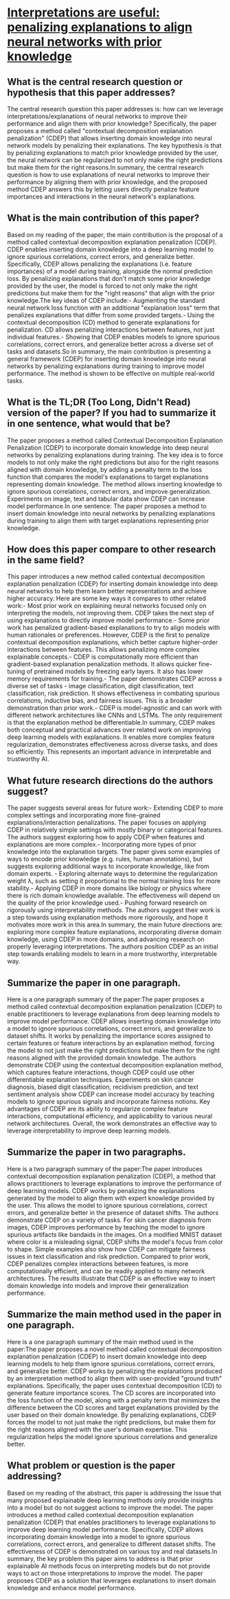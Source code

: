 # [Interpretations are useful: penalizing explanations to align neural   networks with prior knowledge](https://arxiv.org/abs/1909.13584)

## What is the central research question or hypothesis that this paper addresses?

The central research question this paper addresses is: how can we leverage interpretations/explanations of neural networks to improve their performance and align them with prior knowledge? Specifically, the paper proposes a method called "contextual decomposition explanation penalization" (CDEP) that allows inserting domain knowledge into neural network models by penalizing their explanations. The key hypothesis is that by penalizing explanations to match prior knowledge provided by the user, the neural network can be regularized to not only make the right predictions but make them for the right reasons.In summary, the central research question is how to use explanations of neural networks to improve their performance by aligning them with prior knowledge, and the proposed method CDEP answers this by letting users directly penalize feature importances and interactions in the neural network's explanations.


## What is the main contribution of this paper?

Based on my reading of the paper, the main contribution is the proposal of a method called contextual decomposition explanation penalization (CDEP). CDEP enables inserting domain knowledge into a deep learning model to ignore spurious correlations, correct errors, and generalize better. Specifically, CDEP allows penalizing the explanations (i.e. feature importances) of a model during training, alongside the normal prediction loss. By penalizing explanations that don't match some prior knowledge provided by the user, the model is forced to not only make the right predictions but make them for the "right reasons" that align with the prior knowledge.The key ideas of CDEP include:- Augmenting the standard neural network loss function with an additional "explanation loss" term that penalizes explanations that differ from some provided targets.- Using the contextual decomposition (CD) method to generate explanations for penalization. CD allows penalizing interactions between features, not just individual features.- Showing that CDEP enables models to ignore spurious correlations, correct errors, and generalize better across a diverse set of tasks and datasets.So in summary, the main contribution is presenting a general framework (CDEP) for inserting domain knowledge into neural networks by penalizing explanations during training to improve model performance. The method is shown to be effective on multiple real-world tasks.


## What is the TL;DR (Too Long, Didn't Read) version of the paper? If you had to summarize it in one sentence, what would that be?

The paper proposes a method called Contextual Decomposition Explanation Penalization (CDEP) to incorporate domain knowledge into deep neural networks by penalizing explanations during training. The key idea is to force models to not only make the right predictions but also for the right reasons aligned with domain knowledge, by adding a penalty term to the loss function that compares the model's explanations to target explanations representing domain knowledge. The method allows inserting knowledge to ignore spurious correlations, correct errors, and improve generalization. Experiments on image, text and tabular data show CDEP can increase model performance.In one sentence: The paper proposes a method to insert domain knowledge into neural networks by penalizing explanations during training to align them with target explanations representing prior knowledge.


## How does this paper compare to other research in the same field?

This paper introduces a new method called contextual decomposition explanation penalization (CDEP) for inserting domain knowledge into deep neural networks to help them learn better representations and achieve higher accuracy. Here are some key ways it compares to other related work:- Most prior work on explaining neural networks focused only on interpreting the models, not improving them. CDEP takes the next step of using explanations to directly improve model performance.- Some prior work has penalized gradient-based explanations to try to align models with human rationales or preferences. However, CDEP is the first to penalize contextual decomposition explanations, which better capture higher-order interactions between features. This allows penalizing more complex explainable concepts.- CDEP is computationally more efficient than gradient-based explanation penalization methods. It allows quicker fine-tuning of pretrained models by freezing early layers. It also has lower memory requirements for training.- The paper demonstrates CDEP across a diverse set of tasks - image classification, digit classification, text classification, risk prediction. It shows effectiveness in combating spurious correlations, inductive bias, and fairness issues. This is a broader demonstration than prior work.- CDEP is model-agnostic and can work with different network architectures like CNNs and LSTMs. The only requirement is that the explanation method be differentiable.In summary, CDEP makes both conceptual and practical advances over related work on improving deep learning models with explanations. It enables more complex feature regularization, demonstrates effectiveness across diverse tasks, and does so efficiently. This represents an important advance in interpretable and trustworthy AI.


## What future research directions do the authors suggest?

The paper suggests several areas for future work:- Extending CDEP to more complex settings and incorporating more fine-grained explanations/interaction penalizations. The paper focuses on applying CDEP in relatively simple settings with mostly binary or categorical features. The authors suggest exploring how to apply CDEP when features and explanations are more complex.- Incorporating more types of prior knowledge into the explanation targets. The paper gives some examples of ways to encode prior knowledge (e.g. rules, human annotations), but suggests exploring additional ways to incorporate knowledge, like from domain experts. - Exploring alternate ways to determine the regularization weight λ, such as setting it proportional to the normal training loss for more stability.- Applying CDEP in more domains like biology or physics where there is rich domain knowledge available. The effectiveness will depend on the quality of the prior knowledge used.- Pushing forward research on rigorously using interpretability methods. The authors suggest their work is a step towards using explanation methods more rigorously, and hope it motivates more work in this area.In summary, the main future directions are: exploring more complex feature explanations, incorporating diverse domain knowledge, using CDEP in more domains, and advancing research on properly leveraging interpretations. The authors position CDEP as an initial step towards enabling models to learn in a more trustworthy, interpretable way.


## Summarize the paper in one paragraph.

Here is a one paragraph summary of the paper:The paper proposes a method called contextual decomposition explanation penalization (CDEP) to enable practitioners to leverage explanations from deep learning models to improve model performance. CDEP allows inserting domain knowledge into a model to ignore spurious correlations, correct errors, and generalize to dataset shifts. It works by penalizing the importance scores assigned to certain features or feature interactions by an explanation method, forcing the model to not just make the right predictions but make them for the right reasons aligned with the provided domain knowledge. The authors demonstrate CDEP using the contextual decomposition explanation method, which captures feature interactions, though CDEP could use other differentiable explanation techniques. Experiments on skin cancer diagnosis, biased digit classification, recidivism prediction, and text sentiment analysis show CDEP can increase model accuracy by teaching models to ignore spurious signals and incorporate fairness notions. Key advantages of CDEP are its ability to regularize complex feature interactions, computational efficiency, and applicability to various neural network architectures. Overall, the work demonstrates an effective way to leverage interpretability to improve deep learning models.


## Summarize the paper in two paragraphs.

Here is a two paragraph summary of the paper:The paper introduces contextual decomposition explanation penalization (CDEP), a method that allows practitioners to leverage explanations to improve the performance of deep learning models. CDEP works by penalizing the explanations generated by the model to align them with expert knowledge provided by the user. This allows the model to ignore spurious correlations, correct errors, and generalize better in the presence of dataset shifts. The authors demonstrate CDEP on a variety of tasks. For skin cancer diagnosis from images, CDEP improves performance by teaching the model to ignore spurious artifacts like bandaids in the images. On a modified MNIST dataset where color is a misleading signal, CDEP shifts the model's focus from color to shape. Simple examples also show how CDEP can mitigate fairness issues in text classification and risk prediction. Compared to prior work, CDEP penalizes complex interactions between features, is more computationally efficient, and can be readily applied to many network architectures. The results illustrate that CDEP is an effective way to insert domain knowledge into models and improve their generalization performance.


## Summarize the main method used in the paper in one paragraph.

Here is a one paragraph summary of the main method used in the paper:The paper proposes a novel method called contextual decomposition explanation penalization (CDEP) to insert domain knowledge into deep learning models to help them ignore spurious correlations, correct errors, and generalize better. CDEP works by penalizing the explanations produced by an interpretation method to align them with user-provided "ground truth" explanations. Specifically, the paper uses contextual decomposition (CD) to generate feature importance scores. The CD scores are incorporated into the loss function of the model, along with a penalty term that minimizes the difference between the CD scores and target explanations provided by the user based on their domain knowledge. By penalizing explanations, CDEP forces the model to not just make the right predictions, but make them for the right reasons aligned with the user's domain expertise. This regularization helps the model ignore spurious correlations and generalize better.


## What problem or question is the paper addressing?

Based on my reading of the abstract, this paper is addressing the issue that many proposed explainable deep learning methods only provide insights into a model but do not suggest actions to improve the model. The paper introduces a method called contextual decomposition explanation penalization (CDEP) that enables practitioners to leverage explanations to improve deep learning model performance. Specifically, CDEP allows incorporating domain knowledge into a model to ignore spurious correlations, correct errors, and generalize to different dataset shifts. The effectiveness of CDEP is demonstrated on various toy and real datasets.In summary, the key problem this paper aims to address is that prior explainable AI methods focus on interpreting models but do not provide ways to act on those interpretations to improve the model. The paper proposes CDEP as a solution that leverages explanations to insert domain knowledge and enhance model performance.
